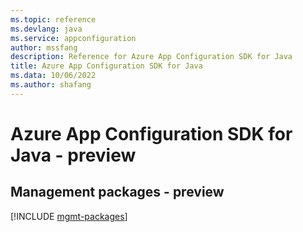 ```yaml
---
ms.topic: reference
ms.devlang: java
ms.service: appconfiguration
author: mssfang
description: Reference for Azure App Configuration SDK for Java
title: Azure App Configuration SDK for Java
ms.data: 10/06/2022
ms.author: shafang
---
```

# Azure App Configuration SDK for Java - preview

## Management packages - preview
[!INCLUDE [mgmt-packages](app-configuration-mgmt-index.md)]
